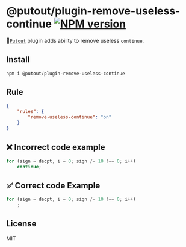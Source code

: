 # @putout/plugin-remove-useless-continue [![NPM version][NPMIMGURL]][NPMURL]

[NPMIMGURL]: https://img.shields.io/npm/v/@putout/plugin-remove-useless-continue.svg?style=flat&longCache=true
[NPMURL]: https://npmjs.org/package/@putout/plugin-remove-useless-continue "npm"

🐊[`Putout`](https://github.com/coderaiser/putout) plugin adds ability to remove useless `continue`.

## Install

```
npm i @putout/plugin-remove-useless-continue
```

## Rule

```json
{
    "rules": {
        "remove-useless-continue": "on"
    }
}
```

## ❌ Incorrect code example

```js
for (sign = decpt, i = 0; sign /= 10 !== 0; i++)
    continue;
```

## ✅ Correct code Example

```js
for (sign = decpt, i = 0; sign /= 10 !== 0; i++)
    ;
```

## License

MIT
